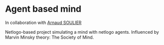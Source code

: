 # Agent based mind
In collaboration with [Arnaud SOULIER](https://github.com/souliera)

Netlogo-based project simulating a mind with netlogo agents.
Influenced by Marvin Minsky theory: The Society of Mind.
